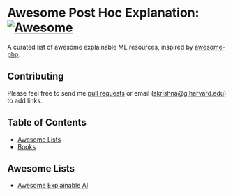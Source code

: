 # Awesome Post Hoc Explanation: [![Awesome](https://cdn.rawgit.com/sindresorhus/awesome/d7305f38d29fed78fa85652e3a63e154dd8e8829/media/badge.svg)](https://github.com/sindresorhus/awesome)
A curated list of awesome explainable ML resources, inspired by [awesome-php](https://github.com/ziadoz/awesome-php).



## Contributing
Please feel free to send me [pull requests](https://github.com/y12uc231/awesome-post-hoc-explanation-papers/pulls) or email (skrishna@g.harvard.edu) to add links.

## Table of Contents

 - [Awesome Lists](#awesome-lists)
 - [Books](#books)
 
 
 ## Awesome Lists
 
 - [Awesome Explainable AI](https://github.com/wangyongjie-ntu/Awesome-explainable-AI)
